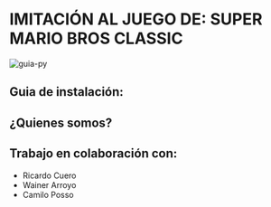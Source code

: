 # IMITACIÓN AL JUEGO DE: SUPER MARIO BROS CLASSIC
![guia-py](https://github.com/user-attachments/assets/f8c92ae5-6770-4f45-8829-d1bf9511c2b3)

## Guia de instalación:
## ¿Quienes somos?
## Trabajo en colaboración con:
* Ricardo Cuero
* Wainer Arroyo
* Camilo Posso
